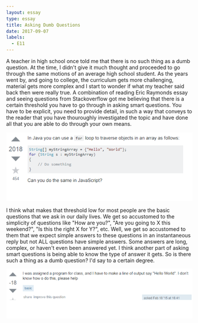 ```yaml
---
layout: essay
type: essay
title: Asking Dumb Questions
date: 2017-09-07
labels:
  - E11
---
```


  A teacher in high school once told me that there is no such thing as a dumb question. At the time, I didn't give it much thought and proceeded to go through the same motions of an average high school student. As the years went by, and going to college, the curriculum gets more challenging, material gets more complex and I start to wonder if what my teacher said back then were really true. A combination of reading Eric Raymonds essay and seeing questions from Stackoverflow got me believing that there is a certain threshold you have to go through in asking smart questions. You have to be explicit, you need to provide detail, in such a way that conveys to the reader that you have thouroughly investigated the topic and have done all that you are able to do through your own means. 
  
  <img class="ui tiny right spaced image" src="../images/clear.png">
  
  I think what makes that threshold low for most people are the basic questions that we ask in our daily lives. We get so accustomed to the simplicity of questions like "How are you?", "Are you going to X this weekend?", "Is this the right X for Y?", etc. Well, we get so accustomed to them that we expect simple answers to these questions in an instantaneous reply but not ALL questions have simple answers. Some answers are long, complex, or haven't even been answered yet. I think another part of asking smart questions is being able to know the type of answer it gets. So is there such a thing as a dumb question? I'd say to a certain degree.  

  <img class="ui tiny right spaced image" src="../images/unclear.png">
